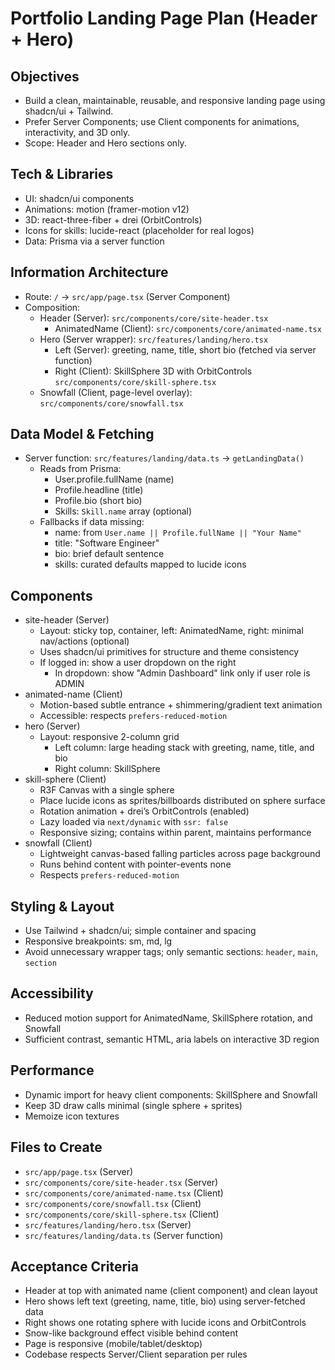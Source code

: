 # Portfolio Landing Page Plan (Header + Hero)

## Objectives
- Build a clean, maintainable, reusable, and responsive landing page using shadcn/ui + Tailwind.
- Prefer Server Components; use Client components for animations, interactivity, and 3D only.
- Scope: Header and Hero sections only.

## Tech & Libraries
- UI: shadcn/ui components
- Animations: motion (framer-motion v12)
- 3D: react-three-fiber + drei (OrbitControls)
- Icons for skills: lucide-react (placeholder for real logos)
- Data: Prisma via a server function

## Information Architecture
- Route: `/` → `src/app/page.tsx` (Server Component)
- Composition:
  - Header (Server): `src/components/core/site-header.tsx`
    - AnimatedName (Client): `src/components/core/animated-name.tsx`
  - Hero (Server wrapper): `src/features/landing/hero.tsx`
    - Left (Server): greeting, name, title, short bio (fetched via server function)
    - Right (Client): SkillSphere 3D with OrbitControls `src/components/core/skill-sphere.tsx`
  - Snowfall (Client, page-level overlay): `src/components/core/snowfall.tsx`

## Data Model & Fetching
- Server function: `src/features/landing/data.ts` → `getLandingData()`
  - Reads from Prisma:
    - User.profile.fullName (name)
    - Profile.headline (title)
    - Profile.bio (short bio)
    - Skills: `Skill.name` array (optional)
  - Fallbacks if data missing:
    - name: from `User.name || Profile.fullName || "Your Name"`
    - title: "Software Engineer"
    - bio: brief default sentence
    - skills: curated defaults mapped to lucide icons

## Components
- site-header (Server)
  - Layout: sticky top, container, left: AnimatedName, right: minimal nav/actions (optional)
  - Uses shadcn/ui primitives for structure and theme consistency
  - If logged in: show a user dropdown on the right
    - In dropdown: show "Admin Dashboard" link only if user role is ADMIN
- animated-name (Client)
  - Motion-based subtle entrance + shimmering/gradient text animation
  - Accessible: respects `prefers-reduced-motion`
- hero (Server)
  - Layout: responsive 2-column grid
    - Left column: large heading stack with greeting, name, title, and bio
    - Right column: SkillSphere
- skill-sphere (Client)
  - R3F Canvas with a single sphere
  - Place lucide icons as sprites/billboards distributed on sphere surface
  - Rotation animation + drei’s OrbitControls (enabled)
  - Lazy loaded via `next/dynamic` with `ssr: false`
  - Responsive sizing; contains within parent, maintains performance
- snowfall (Client)
  - Lightweight canvas-based falling particles across page background
  - Runs behind content with pointer-events none
  - Respects `prefers-reduced-motion`

## Styling & Layout
- Use Tailwind + shadcn/ui; simple container and spacing
- Responsive breakpoints: sm, md, lg
- Avoid unnecessary wrapper tags; only semantic sections: `header`, `main`, `section`

## Accessibility
- Reduced motion support for AnimatedName, SkillSphere rotation, and Snowfall
- Sufficient contrast, semantic HTML, aria labels on interactive 3D region

## Performance
- Dynamic import for heavy client components: SkillSphere and Snowfall
- Keep 3D draw calls minimal (single sphere + sprites)
- Memoize icon textures

## Files to Create
- `src/app/page.tsx` (Server)
- `src/components/core/site-header.tsx` (Server)
- `src/components/core/animated-name.tsx` (Client)
- `src/components/core/snowfall.tsx` (Client)
- `src/components/core/skill-sphere.tsx` (Client)
- `src/features/landing/hero.tsx` (Server)
- `src/features/landing/data.ts` (Server function)

## Acceptance Criteria
- Header at top with animated name (client component) and clean layout
- Hero shows left text (greeting, name, title, bio) using server-fetched data
- Right shows one rotating sphere with lucide icons and OrbitControls
- Snow-like background effect visible behind content
- Page is responsive (mobile/tablet/desktop)
- Codebase respects Server/Client separation per rules
